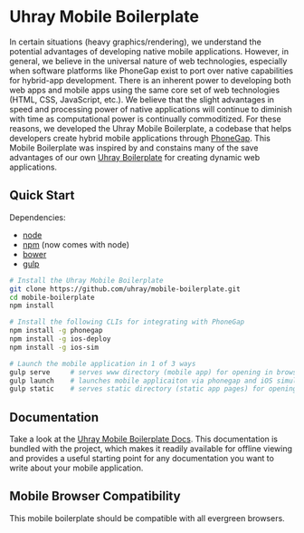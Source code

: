 Uhray Mobile Boilerplate
==================

In certain situations (heavy graphics/rendering), we understand the potential advantages of developing native mobile applications. However, in general, we believe in the universal nature of web technologies, especially when software platforms like PhoneGap exist to port over native capabilities for hybrid-app development. There is an inherent power to developing both web apps and mobile apps using the same core set of web technologies (HTML, CSS, JavaScript, etc.). We believe that the slight advantages in speed and processing power of native applications will continue to diminish with time as computational power is continually commoditized. For these reasons, we developed the Uhray Mobile Boilerplate, a codebase that helps developers create hybrid mobile applications through [PhoneGap](http://phonegap.com/). This Mobile Boilerplate was inspired by and constains many of the save advantages of our own [Uhray Boilerplate](https://github.com/uhray/boilerplate) for creating dynamic web applications. 

## Quick Start

Dependencies:
* [node](http://nodejs.org/)
* [npm](https://www.npmjs.org/) (now comes with node)
* [bower](http://bower.io/)
* [gulp](https://github.com/gulpjs/gulp/blob/master/docs/getting-started.md#getting-started)

```bash
# Install the Uhray Mobile Boilerplate
git clone https://github.com/uhray/mobile-boilerplate.git
cd mobile-boilerplate
npm install

# Install the following CLIs for integrating with PhoneGap
npm install -g phonegap
npm install -g ios-deploy
npm install -g ios-sim

# Launch the mobile application in 1 of 3 ways
gulp serve     # serves www directory (mobile app) for opening in browser
gulp launch    # launches mobile applicaiton via phonegap and iOS simulator
gulp static    # serves static directory (static app pages) for opening in browser
```

## Documentation

Take a look at the [Uhray Mobile Boilerplate Docs](https://github.com/uhray/mobile-boilerplate/blob/master/doc/mobile-boilerplate.md). This documentation is bundled with the project, which makes it readily available for offline viewing and provides a useful starting point for any documentation you want to write about your mobile application.

## Mobile Browser Compatibility

This mobile boilerplate should be compatible with all evergreen browsers.

